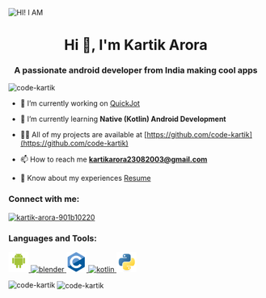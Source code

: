 ![HI! I AM](https://user-images.githubusercontent.com/90279768/138564998-b9716c1e-0ab7-46b8-a052-849bad009eeb.png)

<h1 align="center">Hi 👋, I'm Kartik Arora</h1>
<h3 align="center">A passionate android developer from India making cool apps</h3>

<p align="left"> <img src="https://komarev.com/ghpvc/?username=code-kartik&label=Profile%20views&color=0e75b6&style=flat" alt="code-kartik" /> </p>

- 🔭 I’m currently working on [QuickJot](https://github.com/code-kartik/QuickJot)

- 🌱 I’m currently learning **Native (Kotlin) Android Development**

- 👨‍💻 All of my projects are available at [https://github.com/code-kartik](https://github.com/code-kartik)

- 📫 How to reach me **kartikarora23082003@gmail.com**

- 📄 Know about my experiences [Resume](https://docs.google.com/document/d/10pUCbJ3LyVBSG-CroYtkDNTs4JPZ4qHh54SZXf7dSA4/edit?usp=sharing)

<h3 align="left">Connect with me:</h3>
<p align="left">
<a href="https://linkedin.com/in/kartik-arora-901b10220" target="blank"><img align="center" src="https://raw.githubusercontent.com/rahuldkjain/github-profile-readme-generator/master/src/images/icons/Social/linked-in-alt.svg" alt="kartik-arora-901b10220" height="30" width="40" /></a>
</p>

<h3 align="left">Languages and Tools:</h3>
<p align="left"> <a href="https://developer.android.com" target="_blank" rel="noreferrer"> <img src="https://raw.githubusercontent.com/devicons/devicon/master/icons/android/android-original-wordmark.svg" alt="android" width="40" height="40"/> </a> <a href="https://www.blender.org/" target="_blank" rel="noreferrer"> <img src="https://download.blender.org/branding/community/blender_community_badge_white.svg" alt="blender" width="40" height="40"/> </a> <a href="https://www.cprogramming.com/" target="_blank" rel="noreferrer"> <img src="https://raw.githubusercontent.com/devicons/devicon/master/icons/c/c-original.svg" alt="c" width="40" height="40"/> </a> <a href="https://kotlinlang.org" target="_blank" rel="noreferrer"> <img src="https://www.vectorlogo.zone/logos/kotlinlang/kotlinlang-icon.svg" alt="kotlin" width="40" height="40"/> </a> <a href="https://www.python.org" target="_blank" rel="noreferrer"> <img src="https://raw.githubusercontent.com/devicons/devicon/master/icons/python/python-original.svg" alt="python" width="40" height="40"/> </a> </p>

<p><img align="left" src="https://github-readme-stats.vercel.app/api/top-langs?username=code-kartik&show_icons=true&locale=en&layout=compact" alt="code-kartik" /></p>

<p>&nbsp;<img align="center" src="https://github-readme-stats.vercel.app/api?username=code-kartik&show_icons=true&locale=en" alt="code-kartik" /></p>
